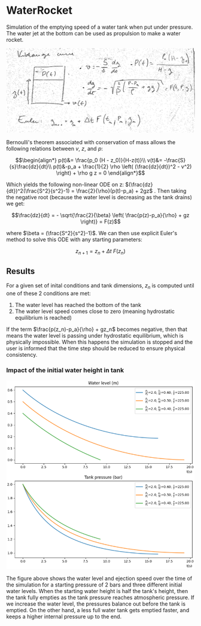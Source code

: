 # WaterRocket

Simulation of the emptying speed of a water tank when put under pressure. The water jet at the bottom can be used as propulsion to make a water rocket.  

![equation](rocket.jpg)

Bernoulli's theorem associated with conservation of mass allows the following relations between $v$, $z$, and $p$:

$$\begin{align*}
p(t)&= \frac{p_0 (H - z_0)}{H-z(t)}\\
v(t)&= -\frac{S}{s}\frac{dz}{dt}\\
p(t)&-p_a + \frac{1}{2} \rho \left( (\frac{dz}{dt})^2 - v^2) \right) + \rho g z = 0
\end{align*}$$

Which yields the following non-linear ODE on z: $(\frac{dz}{dt})^2(\frac{S^2}{s^2}-1) = \frac{2}{\rho}(p(t)-p_a) + 2gz$ . Then taking the negative root (because the water level is decreasing as the tank drains) we get:

$$\frac{dz}{dt} = - \sqrt{\frac{2}{\beta} \left( \frac{p(z)-p_a}{\rho} + gz \right)} = F(z)$$

where $\beta = (\frac{S^2}{s^2}-1)$. We can then use explicit Euler's method to solve this ODE with any starting parameters:

$$z_{n+1}=z_n + \Delta t \ F(z_n)$$

## Results

For a given set of inital conditions and tank dimensions, $z_n$ is computed until one of these 2 conditions are met:

1. The water level has reached the bottom of the tank
2. The water level speed comes close to zero (meaning hydrostatic equilibrium is reached)

If the term $\frac{p(z_n)-p_a}{\rho} + gz_n$ becomes negative, then that means the water level is passing under hydrostatic equilibrium, which is physically impossible. When this happens the simulation is stopped and the user is informed that the time step should be reduced to ensure physical consistency.

### Impact of the initial water height in tank

![water_level](water_level.png)

The figure above shows the water level and ejection speed over the time of the simulation for a starting pressure of 2 bars and three different initial water levels. When the starting water height is half the tank's height, then the tank fully empties as the tank pressure reaches atmospheric pressure. If we increase the water level, the pressures balance out before the tank is emptied. On the other hand, a less full water tank gets emptied faster, and keeps a higher internal pressure up to the end.